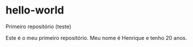 # hello-world
Primeiro repositório (teste)

Este é o meu primeiro repositório. 
Meu nome é Henrique e tenho 20 anos.
